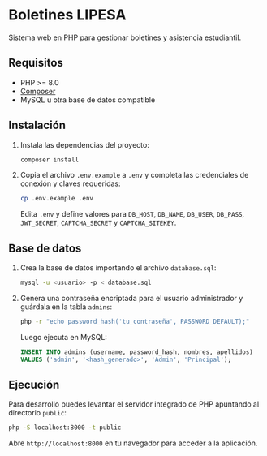 # Boletines LIPESA

Sistema web en PHP para gestionar boletines y asistencia estudiantil.

## Requisitos

- PHP \>= 8.0
- [Composer](https://getcomposer.org/)
- MySQL u otra base de datos compatible

## Instalación

1. Instala las dependencias del proyecto:

   ```bash
   composer install
   ```

2. Copia el archivo `.env.example` a `.env` y completa las credenciales de conexión y claves requeridas:

   ```bash
   cp .env.example .env
   ```

   Edita `.env` y define valores para `DB_HOST`, `DB_NAME`, `DB_USER`, `DB_PASS`, `JWT_SECRET`, `CAPTCHA_SECRET` y `CAPTCHA_SITEKEY`.

## Base de datos

1. Crea la base de datos importando el archivo `database.sql`:

   ```bash
   mysql -u <usuario> -p < database.sql
   ```

2. Genera una contraseña encriptada para el usuario administrador y guárdala en la tabla `admins`:

   ```bash
   php -r "echo password_hash('tu_contraseña', PASSWORD_DEFAULT);"
   ```

   Luego ejecuta en MySQL:

   ```sql
   INSERT INTO admins (username, password_hash, nombres, apellidos)
   VALUES ('admin', '<hash_generado>', 'Admin', 'Principal');
   ```

## Ejecución

Para desarrollo puedes levantar el servidor integrado de PHP apuntando al directorio `public`:

```bash
php -S localhost:8000 -t public
```

Abre `http://localhost:8000` en tu navegador para acceder a la aplicación.
